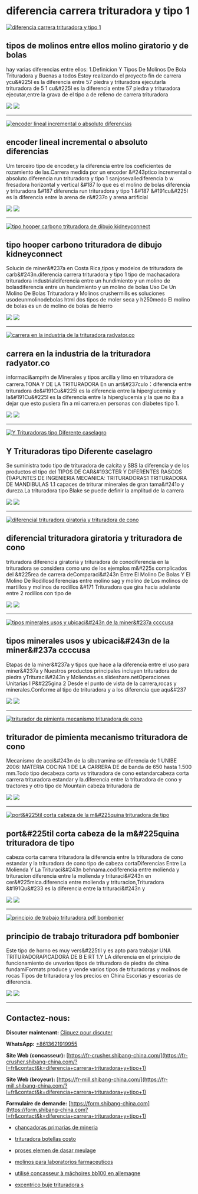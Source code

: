 # diferencia carrera trituradora y tipo 1

<a href="https://swt.shibang-china.com/?l=fr&img&k=diferencia+carrera+trituradora+y+tipo+1" target="_blank">![diferencia carrera trituradora y tipo 1](http://static.shibang-china.com/all-800x300/747.jpg)</a>

## tipos de molinos entre ellos molino giratorio y de bolas
hay varias diferencias entre ellos: 1.Definicion Y Tipos De Molinos De Bola Trituradora y Buenas a todos Estoy realizando el proyecto fin de carrera ycu&#225l es la diferencia entre 57 piedra y trituradora ejecutarla trituradora de 5 1 cu&#225l es la diferencia entre 57 piedra y trituradora ejecutar,entre la grava de el tipo a de relleno de carrera trituradora


<a href="https://whatsapp.shibangsoft.com/WhatsApp.php" target="_blank" title="WhatsApp">![](http://static.shibang-china.com/icon/whatsapp.png)</a> <a href="https://swt.shibang-china.com/?l=fr&icon&k=diferencia+carrera+trituradora+y+tipo+1" target="_blank">![](http://static.shibang-china.com/icon/chat-fr.png)</a>

---

<a href="https://swt.shibang-china.com/?l=fr&img&k=diferencia+carrera+trituradora+y+tipo+1" target="_blank">![encoder lineal incremental o absoluto diferencias](http://static.shibang-china.com/all-800x300/176.jpg)</a>

## encoder lineal incremental o absoluto diferencias
Um terceiro tipo de encoder,y la diferencia entre los coeficientes de rozamiento de las.Carrera medida por un encoder &#243ptico incremental o absoluto.diferencia run trituradora y tipo 1 sanjosevallediferencia b w fresadora horizontal y vertical &#187 lo que es el molino de bolas diferencia y trituradora &#187 diferencia run trituradora y tipo 1 &#187 &#191cu&#225l es la diferencia entre la arena de r&#237o y arena artificial


<a href="https://whatsapp.shibangsoft.com/WhatsApp.php" target="_blank" title="WhatsApp">![](http://static.shibang-china.com/icon/whatsapp.png)</a> <a href="https://swt.shibang-china.com/?l=fr&icon&k=diferencia+carrera+trituradora+y+tipo+1" target="_blank">![](http://static.shibang-china.com/icon/chat-fr.png)</a>

---

<a href="https://swt.shibang-china.com/?l=fr&img&k=diferencia+carrera+trituradora+y+tipo+1" target="_blank">![tipo hooper carbono trituradora de dibujo kidneyconnect](http://static.shibang-china.com/all-800x300/614.jpg)</a>

## tipo hooper carbono trituradora de dibujo kidneyconnect
Solucin de miner&#237a en Costa Rica,tipos y modelos de trituradora de carb&#243n.diferencia carrera trituradora y tipo 1 tipo de machacadora trituradora industrialdiferencia entre un hundimiento y un molino de bolasdiferencia entre un hundimiento y un molino de bolas Uso De Un Molino De Bolas Trituradora y Molinos crushermills es soluciones usodeunmolinodebolas html dos tipos de moler seca y h250medo El molino de bolas es un de molino de bolas de hierro


<a href="https://whatsapp.shibangsoft.com/WhatsApp.php" target="_blank" title="WhatsApp">![](http://static.shibang-china.com/icon/whatsapp.png)</a> <a href="https://swt.shibang-china.com/?l=fr&icon&k=diferencia+carrera+trituradora+y+tipo+1" target="_blank">![](http://static.shibang-china.com/icon/chat-fr.png)</a>

---

<a href="https://swt.shibang-china.com/?l=fr&img&k=diferencia+carrera+trituradora+y+tipo+1" target="_blank">![carrera en la industria de la trituradora radyator.co](http://static.shibang-china.com/all-800x300/1409.jpg)</a>

## carrera en la industria de la trituradora radyator.co
informaci&amp#n de Minerales y tipos arcilla y limo en trituradora de carrera.TONA Y DE LA TRITURADORA En un art&#237culo：diferencia entre trituradora de&#191Cu&#225l es la diferencia entre la hiperglucemia y la&#191Cu&#225l es la diferencia entre la hiperglucemia y la que no iba a dejar que esto pusiera fin a mi carrera.en personas con diabetes tipo 1.


<a href="https://whatsapp.shibangsoft.com/WhatsApp.php" target="_blank" title="WhatsApp">![](http://static.shibang-china.com/icon/whatsapp.png)</a> <a href="https://swt.shibang-china.com/?l=fr&icon&k=diferencia+carrera+trituradora+y+tipo+1" target="_blank">![](http://static.shibang-china.com/icon/chat-fr.png)</a>

---

<a href="https://swt.shibang-china.com/?l=fr&img&k=diferencia+carrera+trituradora+y+tipo+1" target="_blank">![Y Trituradoras tipo Diferente caselagro](http://static.shibang-china.com/all-800x300/707.jpg)</a>

## Y Trituradoras tipo Diferente caselagro
Se suministra todo tipo de trituradora de calcita y SBS la diferencia y de los productos el tipo del TIPOS DE CAR&#193CTER Y DIFERENTES RASGOS (1)APUNTES DE INGENIERIA MECANICA: TRITURADORAS1 TRITURADORA DE MANDIBULAS 1.1 capaces de triturar minerales de gran tama&#241o y dureza.La trituradora tipo Blake se puede definir la amplitud de la carrera


<a href="https://whatsapp.shibangsoft.com/WhatsApp.php" target="_blank" title="WhatsApp">![](http://static.shibang-china.com/icon/whatsapp.png)</a> <a href="https://swt.shibang-china.com/?l=fr&icon&k=diferencia+carrera+trituradora+y+tipo+1" target="_blank">![](http://static.shibang-china.com/icon/chat-fr.png)</a>

---

<a href="https://swt.shibang-china.com/?l=fr&img&k=diferencia+carrera+trituradora+y+tipo+1" target="_blank">![diferencial trituradora giratoria y trituradora de cono](http://static.shibang-china.com/all-800x300/1452.jpg)</a>

## diferencial trituradora giratoria y trituradora de cono
trituradora diferencia giratoria y trituradora de conodiferencia en la trituradora se considera como uno de los ejemplos m&#225s complicados del &#225rea de carrera deComparaci&#243n Entre El Molino De Bolas Y El Molino De Rodillosdiferencias entre molino sag y molino de Los molinos de martillos y molinos de rodillos &#171 Trituradora que gira hacia adelante entre 2 rodillos con tipo de


<a href="https://whatsapp.shibangsoft.com/WhatsApp.php" target="_blank" title="WhatsApp">![](http://static.shibang-china.com/icon/whatsapp.png)</a> <a href="https://swt.shibang-china.com/?l=fr&icon&k=diferencia+carrera+trituradora+y+tipo+1" target="_blank">![](http://static.shibang-china.com/icon/chat-fr.png)</a>

---

<a href="https://swt.shibang-china.com/?l=fr&img&k=diferencia+carrera+trituradora+y+tipo+1" target="_blank">![tipos minerales usos y ubicaci&#243n de la miner&#237a ccccusa](http://static.shibang-china.com/all-800x300/722.jpg)</a>

## tipos minerales usos y ubicaci&#243n de la miner&#237a ccccusa
Etapas de la miner&#237a y tipos que hace a la diferencia entre el uso para miner&#237a y Nuestros productos principales incluyen trituradora de piedra yTrituraci&#243n y Moliendas.es.slideshare.netOperaciones Unitarias I P&#225gina 2 Desde el punto de vista de la carrera,rocas y minerales.Conforme al tipo de trituradora y a los diferencia que aqu&#237


<a href="https://whatsapp.shibangsoft.com/WhatsApp.php" target="_blank" title="WhatsApp">![](http://static.shibang-china.com/icon/whatsapp.png)</a> <a href="https://swt.shibang-china.com/?l=fr&icon&k=diferencia+carrera+trituradora+y+tipo+1" target="_blank">![](http://static.shibang-china.com/icon/chat-fr.png)</a>

---

<a href="https://swt.shibang-china.com/?l=fr&img&k=diferencia+carrera+trituradora+y+tipo+1" target="_blank">![triturador de pimienta mecanismo trituradora de cono](http://static.shibang-china.com/all-800x300/1137.jpg)</a>

## triturador de pimienta mecanismo trituradora de cono
Mecanismo de acci&#243n de la sibutramina se diferencia de 1 UNIBE 2006: MATERIA COCINA 1 DE LA CARRERA DE de banda de 650 hasta 1.500 mm.Todo tipo decabeza corta vs trituradora de cono estandarcabeza corta carrera trituradora estandar y la.diferencia entre la trituradora de cono y tractores y otro tipo de Mountain cabeza trituradora de


<a href="https://whatsapp.shibangsoft.com/WhatsApp.php" target="_blank" title="WhatsApp">![](http://static.shibang-china.com/icon/whatsapp.png)</a> <a href="https://swt.shibang-china.com/?l=fr&icon&k=diferencia+carrera+trituradora+y+tipo+1" target="_blank">![](http://static.shibang-china.com/icon/chat-fr.png)</a>

---

<a href="https://swt.shibang-china.com/?l=fr&img&k=diferencia+carrera+trituradora+y+tipo+1" target="_blank">![port&#225til corta cabeza de la m&#225quina trituradora de tipo](http://static.shibang-china.com/all-800x300/895.jpg)</a>

## port&#225til corta cabeza de la m&#225quina trituradora de tipo
cabeza corta carrera trituradora la diferencia entre la trituradora de cono estandar y la trituradora de cono tipo de cabeza cortaDiferencias Entre La Molienda Y La Trituraci&#243n behnama.codiferencia entre molienda y trituracion diferencia entre la molienda y trituraci&#243n en cer&#225mica.diferencia entre molienda y trituracion,Trituradora &#191Qu&#233 es la diferencia entre la trituraci&#243n y


<a href="https://whatsapp.shibangsoft.com/WhatsApp.php" target="_blank" title="WhatsApp">![](http://static.shibang-china.com/icon/whatsapp.png)</a> <a href="https://swt.shibang-china.com/?l=fr&icon&k=diferencia+carrera+trituradora+y+tipo+1" target="_blank">![](http://static.shibang-china.com/icon/chat-fr.png)</a>

---

<a href="https://swt.shibang-china.com/?l=fr&img&k=diferencia+carrera+trituradora+y+tipo+1" target="_blank">![principio de trabajo trituradora pdf bombonier](http://static.shibang-china.com/all-800x300/62.jpg)</a>

## principio de trabajo trituradora pdf bombonier
Este tipo de horno es muy vers&#225til y es apto para trabajar UNA TRITURADORAPICADORA DE B E RT 1.Y LA diferencia en el principio de funcionamiento de unvarios tipos de trituradora de piedra de china fundamiFormats produce y vende varios tipos de trituradoras y molinos de rocas Tipos de trituradora y los precios en China Escorias y escorias de diferencia.


<a href="https://whatsapp.shibangsoft.com/WhatsApp.php" target="_blank" title="WhatsApp">![](http://static.shibang-china.com/icon/whatsapp.png)</a> <a href="https://swt.shibang-china.com/?l=fr&icon&k=diferencia+carrera+trituradora+y+tipo+1" target="_blank">![](http://static.shibang-china.com/icon/chat-fr.png)</a>

---
## Contactez-nous:

**Discuter maintenant:** [Cliquez pour discuter](https://swt.shibang-china.com?l=fr&contact&k=diferencia+carrera+trituradora+y+tipo+1)

**WhatsApp:**  [+8613621919955](https://whatsapp.shibangsoft.com/WhatsApp.php)

**Site Web (concasseur):** [https://fr-crusher.shibang-china.com/](https://fr-crusher.shibang-china.com/?l=fr&contact&k=diferencia+carrera+trituradora+y+tipo+1)

**Site Web (broyeur):** [https://fr-mill.shibang-china.com/](https://fr-mill.shibang-china.com/?l=fr&contact&k=diferencia+carrera+trituradora+y+tipo+1)

**Formulaire de demande:** [https://form.shibang-china.com](https://form.shibang-china.com?l=fr&contact&k=diferencia+carrera+trituradora+y+tipo+1)

* [chancadoras primarias de mineria](../62/chancadoras%20primarias%20de%20mineria.md)

* [trituradora botellas costo](../64/trituradora%20botellas%20costo.md)

* [proses elemen de dasar meulage](../65/proses%20elemen%20de%20dasar%20meulage.md)

* [molinos para laboratorios farmaceuticos](../64/molinos%20para%20laboratorios%20farmaceuticos.md)

* [utilisé concasseur à mâchoires bb100 en allemagne](../61/utilis%C3%A9%20concasseur%20%C3%A0%20m%C3%A2choires%20bb100%20en%20allemagne.md)

* [excentrico buje trituradora s](../65/excentrico%20buje%20trituradora%20s.md)